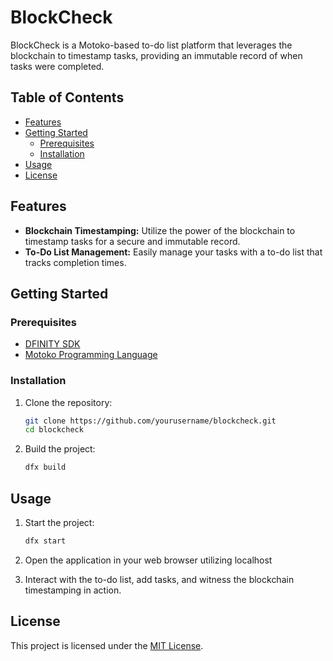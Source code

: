 # BlockCheck

BlockCheck is a Motoko-based to-do list platform that leverages the blockchain to timestamp tasks, providing an immutable record of when tasks were completed.

## Table of Contents

- [Features](#features)
- [Getting Started](#getting-started)
  - [Prerequisites](#prerequisites)
  - [Installation](#installation)
- [Usage](#usage)
- [License](#license)

## Features

- **Blockchain Timestamping:** Utilize the power of the blockchain to timestamp tasks for a secure and immutable record.
- **To-Do List Management:** Easily manage your tasks with a to-do list that tracks completion times.

## Getting Started

### Prerequisites

- [DFINITY SDK](https://sdk.dfinity.org/)
- [Motoko Programming Language](https://sdk.dfinity.org/docs/language-guide/motoko.html)

### Installation

1. Clone the repository:

    ```bash
    git clone https://github.com/yourusername/blockcheck.git
    cd blockcheck
    ```

2. Build the project:

    ```bash
    dfx build
    ```

## Usage

1. Start the project:

    ```bash
    dfx start
    ```

2. Open the application in your web browser utilizing localhost

3. Interact with the to-do list, add tasks, and witness the blockchain timestamping in action.

## License

This project is licensed under the [MIT License](LICENSE).

